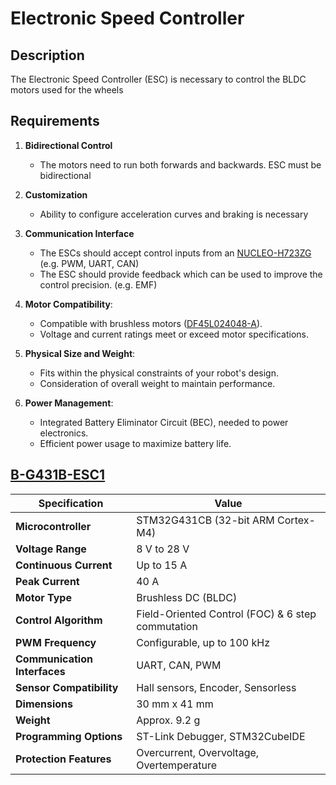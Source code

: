 # Electronic Speed Controller

## Description
The Electronic Speed Controller (ESC) is necessary to control the BLDC motors used for the wheels

## Requirements
1. **Bidirectional Control**
   - The motors need to run both forwards and backwards. ESC must be bidirectional

2. **Customization**
   - Ability to configure acceleration curves and braking is necessary

3. **Communication Interface**
   - The ESCs should accept control inputs from an [NUCLEO-H723ZG](https://github.com/DVA490-474-Project-Course/SSL-Hardware-Development/wiki/Microcontroller) (e.g. PWM, UART, CAN)
   - The ESC should provide feedback which can be used to improve the control precision. (e.g. EMF)

4. **Motor Compatibility**:  
   - Compatible with brushless motors ([DF45L024048-A](https://github.com/DVA490-474-Project-Course/SSL-Hardware-Development/wiki/Motor_Wheel)).
   - Voltage and current ratings meet or exceed motor specifications.

5. **Physical Size and Weight**:  
   - Fits within the physical constraints of your robot's design.
   - Consideration of overall weight to maintain performance.

6. **Power Management**:  
   - Integrated Battery Eliminator Circuit (BEC), needed to power electronics.
   - Efficient power usage to maximize battery life.

## **[B-G431B-ESC1](https://www.st.com/en/evaluation-tools/b-g431b-esc1.html)**

| **Specification**              | **Value**                          |
|---------------------------------|------------------------------------|
| **Microcontroller**            | STM32G431CB (32-bit ARM Cortex-M4)|
| **Voltage Range**              | 8 V to 28 V                     |
| **Continuous Current**         | Up to 15 A                        |
| **Peak Current**               | 40 A                              |
| **Motor Type**                 | Brushless DC (BLDC)               |
| **Control Algorithm**          | Field-Oriented Control (FOC) & 6 step commutation      |
| **PWM Frequency**              | Configurable, up to 100 kHz        |
| **Communication Interfaces**   | UART, CAN, PWM|
| **Sensor Compatibility**       | Hall sensors, Encoder, Sensorless |
| **Dimensions**                 | 30 mm x 41 mm                     |
| **Weight**                     | Approx. 9.2 g                      |
| **Programming Options**        | ST-Link Debugger, STM32CubeIDE    |
| **Protection Features**        | Overcurrent, Overvoltage, Overtemperature |

